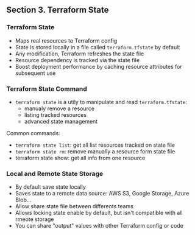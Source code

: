 ## Section 3. Terraform State

### Terraform State

* Maps real resources to Terraform config
* State is stored locally in a file called `terraform.tfstate` by default
* Any modification, Terraform refreshes the state file
* Resource dependency is tracked via the state file
* Boost deployment performance by caching resource attributes for subsequent use

### Terraform State Command

* `terraform state` is a utily to manipulate and read `terraform.tfstate`:
  * manualy remove a resource
  * listing tracked resources
  * advanced state management

Common commands:

* `terraform state list`: get all list resources tracked on state file
* `terraform state rm`: remove manually a resource form state file
* terraform state show: get all info from one resource

### Local and Remote State Storage

* By default save state locally
* Saves state to a remote data source: AWS S3, Google Storage, Azure Blob...
* Allow share state file between differents teams
* Allows locking state enable by default, but isn't compatible with all rmeote storage
* You can share "output" values with other Terraform config or code